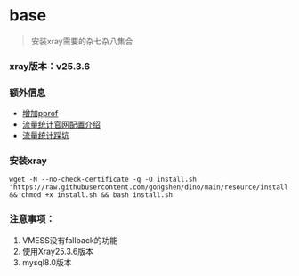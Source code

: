 # base
> 安装xray需要的杂七杂八集合

### xray版本：v25.3.6

### 额外信息
- [增加pprof](https://github.com/XTLS/Xray-core/pull/1000)
- [流量统计官网配置介绍](https://xtls.github.io/config/stats.html#statsobject)
- [流量统计踩坑](https://bytemeta.vip/repo/XTLS/Xray-core/issues/687)

### 安装xray
```shell
wget -N --no-check-certificate -q -O install.sh "https://raw.githubusercontent.com/gongshen/dino/main/resource/install.sh" && chmod +x install.sh && bash install.sh
```

### 注意事项：
1. VMESS没有fallback的功能
2. 使用Xray25.3.6版本
3. mysql8.0版本